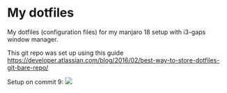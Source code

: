 # My dotfiles

My dotfiles (configuration files) for my manjaro 18 setup with i3-gaps window manager.

This git repo was set up using this guide https://developer.atlassian.com/blog/2016/02/best-way-to-store-dotfiles-git-bare-repo/

Setup on commit 9:
![](https://i.imgur.com/YtDrPP8.jpg)
